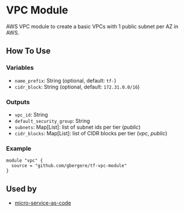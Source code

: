 # VPC Module

AWS VPC module to create a basic VPCs with 1 public subnet per AZ in AWS.

## How To Use

### Variables

* `name_prefix`: String (optional, default: `tf-`)
* `cidr_block`: String (optional, default: `172.31.0.0/16`)

### Outputs

* `vpc_id`: String 
* `default_security_group`: String
* `subnets`: Map\[List]: list of subnet ids per tier (_public_)
* `cidr_blocks`: Map\[List]: list of CIDR blocks per tier (_vpc_, _public_)

### Example

```hcl
module "vpc" {
  source = "github.com/gbergere/tf-vpc-module"
}
```

## Used by

* [micro-service-as-code](https://github.com/gbergere/micro-service-as-code)
